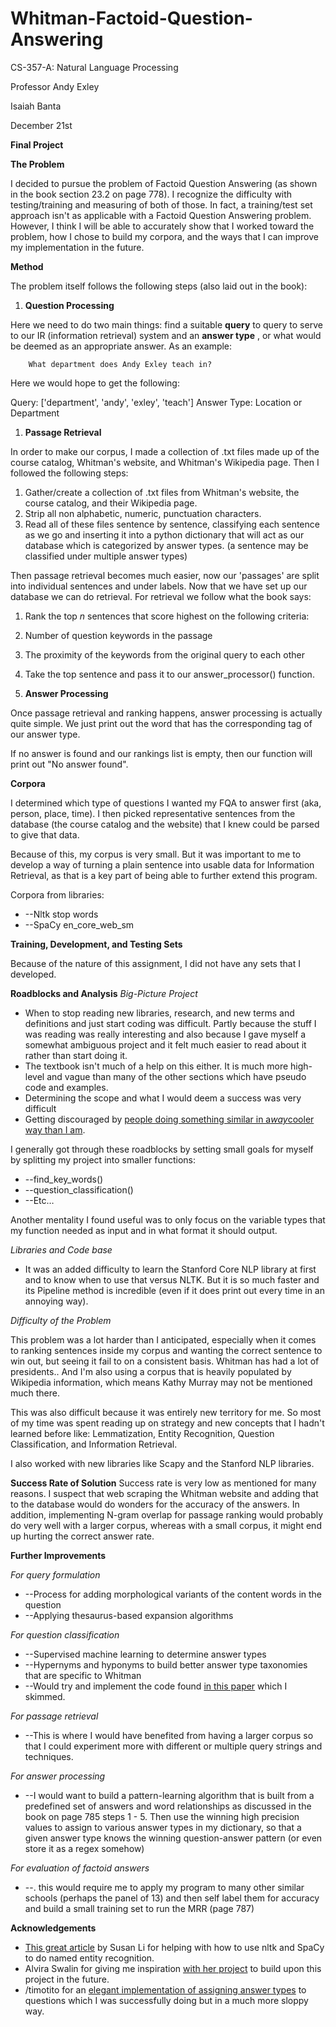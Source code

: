# Whitman-Factoid-Question-Answering

CS-357-A: Natural Language Processing

Professor Andy Exley

Isaiah Banta

December 21st

**Final Project**

**The Problem**

I decided to pursue the problem of Factoid Question Answering (as shown in the book section 23.2 on page 778). I recognize the difficulty with testing/training and measuring of both of those. In fact, a training/test set approach isn&#39;t as applicable with a Factoid Question Answering problem. However, I think I will be able to accurately show that I worked toward the problem, how I chose to build my corpora, and the ways that I can improve my implementation in the future.

**Method**

The problem itself follows the following steps (also laid out in the book):

1. **Question Processing**

Here we need to do two main things: find a suitable **query** to query to serve to our IR (information retrieval) system and an **answer type** , or what would be deemed as an appropriate answer. As an example:

        What department does Andy Exley teach in?

Here we would hope to get the following:

Query: [&#39;department&#39;, &#39;andy&#39;, &#39;exley&#39;, &#39;teach&#39;]
Answer Type: Location or Department

1. **Passage Retrieval**

In order to make our corpus, I made a collection of .txt files made up of the course catalog, Whitman&#39;s website, and Whitman&#39;s Wikipedia page. Then I followed the following steps:

  1. Gather/create a collection of .txt files from Whitman&#39;s website, the course catalog, and their Wikipedia page.
  2. Strip all non alphabetic, numeric, punctuation characters.
  3. Read all of these files sentence by sentence, classifying each sentence as we go and inserting it into a python dictionary that will act as our database which is categorized by answer types. (a sentence may be classified under multiple answer types)

Then passage retrieval becomes much easier, now our &#39;passages&#39; are split into individual sentences and under labels. Now that we have set up our database we can do retrieval. For retrieval we follow what the book says:

1. Rank the top _n_ sentences that score highest on the following criteria:
  1. Number of question keywords in the passage
  2. The proximity of the keywords from the original query to each other
2. Take the top sentence and pass it to our answer\_processor() function.


1. **Answer Processing**

Once passage retrieval and ranking happens, answer processing is actually quite simple. We just print out the word that has the corresponding tag of our answer type.

If no answer is found and our rankings list is empty, then our function will print out &quot;No answer found&quot;.



**Corpora**

I determined which type of questions I wanted my FQA to answer first (aka, person, place, time). I then picked representative sentences from the database (the course catalog and the website) that I knew could be parsed to give that data.

Because of this, my corpus is very small. But it was important to me to develop a way of turning a plain sentence into usable data for Information Retrieval, as that is a key part of being able to further extend this program.

Corpora from libraries:

- --Nltk stop words
- --SpaCy en\_core\_web\_sm



**Training, Development, and Testing Sets**

Because of the nature of this assignment, I did not have any sets that I developed.

**Roadblocks and Analysis**
_Big-Picture Project_

- When to stop reading new libraries, research, and new terms and definitions and just start coding was difficult. Partly because the stuff I was reading was really interesting and also because I gave myself a somewhat ambiguous project and it felt much easier to read about it rather than start doing it.
- The textbook isn&#39;t much of a help on this either. It is much more high-level and vague than many of the other sections which have pseudo code and examples.
- Determining the scope and what I would deem a success was very difficult
- Getting discouraged by [people doing something similar in a](https://towardsdatascience.com/building-a-question-answering-system-part-1-9388aadff507)[_way_](https://towardsdatascience.com/building-a-question-answering-system-part-1-9388aadff507)[cooler way than I am](https://towardsdatascience.com/building-a-question-answering-system-part-1-9388aadff507).

I generally got through these roadblocks by setting small goals for myself by splitting my project into smaller functions:

- --find\_key\_words()
- --question\_classification()
- --Etc…

Another mentality I found useful was to only focus on the variable types that my function needed as input and in what format it should output.

_Libraries and Code base_

- It was an added difficulty to learn the Stanford Core NLP library at first and to know when to use that versus NLTK. But it is so much faster and its Pipeline method is incredible (even if it does print out every time in an annoying way).

_Difficulty of the Problem_

This problem was a lot harder than I anticipated, especially when it comes to ranking sentences inside my corpus and wanting the correct sentence to win out, but seeing it fail to on a consistent basis. Whitman has had a lot of presidents.. And I&#39;m also using a corpus that is heavily populated by Wikipedia information, which means Kathy Murray may not be mentioned much there.

This was also difficult because it was entirely new territory for me. So most of my time was spent reading up on strategy and new concepts that I hadn&#39;t learned before like: Lemmatization, Entity Recognition, Question Classification, and Information Retrieval.

I also worked with new libraries like Scapy and the Stanford NLP libraries.

**Success Rate of Solution**
Success rate is very low as mentioned for many reasons. I suspect that web scraping the Whitman website and adding that to the database would do wonders for the accuracy of the answers. In addition, implementing N-gram overlap for passage ranking would probably do very well with a larger corpus, whereas with a small corpus, it might end up hurting the correct answer rate.

**Further Improvements**

_For query formulation_

- --Process for adding morphological variants of the content words in the question
- --Applying thesaurus-based expansion algorithms

_For question classification_

- --Supervised machine learning to determine answer types
- --Hypernyms and hyponyms to build better answer type taxonomies that are specific to Whitman
- --Would try and implement the code found [in this paper](https://www.aclweb.org/anthology/C16-1116/) which I skimmed.

_For passage retrieval_

- --This is where I would have benefited from having a larger corpus so that I could experiment more with different or multiple query strings and techniques.

_For answer processing_

- --I would want to build a pattern-learning algorithm that is built from a predefined set of answers and word relationships as discussed in the book on page 785 steps 1 - 5. Then use the winning high precision values to assign to various answer types in my dictionary, so that a given answer type knows the winning question-answer pattern (or even store it as a regex somehow)

_For evaluation of factoid answers_

- --. this would require me to apply my program to many other similar schools (perhaps the panel of 13) and then self label them for accuracy and build a small training set to run the MRR (page 787)



**Acknowledgements**

- [This great article](https://towardsdatascience.com/named-entity-recognition-with-nltk-and-spacy-8c4a7d88e7da) by Susan Li for helping with how to use nltk and SpaCy to do named entity recognition.
- Alvira Swalin for giving me inspiration [with her project](https://towardsdatascience.com/building-a-question-answering-system-part-1-9388aadff507) to build upon this project in the future.
- /timotito for an [elegant implementation of assigning answer types](https://github.com/timotito/NLP-Question-Answer-System) to questions which I was successfully doing but in a much more sloppy way.
